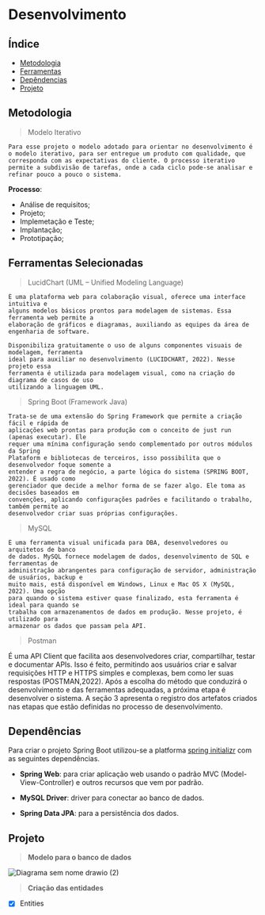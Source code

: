 # Desenvolvimento

## Índice

* [Metodologia](#metodologia)
* [Ferramentas](#ferramentas-selecionadas)
* [Depêndencias](#dependências)
* [Projeto](#projeto)

## Metodologia

> Modelo Iterativo

```
Para esse projeto o modelo adotado para orientar no desenvolvimento é o modelo iterativo, para ser entregue um produto com qualidade, que corresponda com as expectativas do cliente. O processo iterativo permite a subdivisão de tarefas, onde a cada ciclo pode-se analisar e refinar pouco a pouco o sistema.
```
**Processo**:

* Análise de requisitos;
* Projeto;
* Implemetação e Teste;
* Implantação;
* Prototipação;

## Ferramentas Selecionadas

> LucidChart (UML – Unified Modeling Language)

```
É uma plataforma web para colaboração visual, oferece uma interface intuitiva e
alguns modelos básicos prontos para modelagem de sistemas. Essa ferramenta web permite a
elaboração de gráficos e diagramas, auxiliando as equipes da área de engenharia de software.

Disponibiliza gratuitamente o uso de alguns componentes visuais de modelagem, ferramenta
ideal para auxiliar no desenvolvimento (LUCIDCHART, 2022). Nesse projeto essa
ferramenta é utilizada para modelagem visual, como na criação do diagrama de casos de uso
utilizando a linguagem UML.
```
> Spring Boot (Framework Java)

```
Trata-se de uma extensão do Spring Framework que permite a criação fácil e rápida de
aplicações web prontas para produção com o conceito de just run (apenas executar). Ele
requer uma mínima configuração sendo complementado por outros módulos da Spring
Plataform e bibliotecas de terceiros, isso possibilita que o desenvolvedor foque somente a
entender a regra de negócio, a parte lógica do sistema (SPRING BOOT, 2022). É usado como
gerenciador que decide a melhor forma de se fazer algo. Ele toma as decisões baseados em
convenções, aplicando configurações padrões e facilitando o trabalho, também permite ao
desenvolvedor criar suas próprias configurações.
```
> MySQL

```
É uma ferramenta visual unificada para DBA, desenvolvedores ou arquitetos de banco
de dados. MySQL fornece modelagem de dados, desenvolvimento de SQL e ferramentas de
administração abrangentes para configuração de servidor, administração de usuários, backup e
muito mais, está disponível em Windows, Linux e Mac OS X (MySQL, 2022). Uma opção
para quando o sistema estiver quase finalizado, esta ferramenta é ideal para quando se
trabalha com armazenamentos de dados em produção. Nesse projeto, é utilizado para
armazenar os dados que passam pela API.
```
> Postman

É uma API Client que facilita aos desenvolvedores criar, compartilhar, testar e
documentar APIs. Isso é feito, permitindo aos usuários criar e salvar requisições HTTP e
HTTPS simples e complexas, bem como ler suas respostas (POSTMAN,2022).
Após a escolha do método que conduzirá o desenvolvimento e das ferramentas
adequadas, a próxima etapa é desenvolver o sistema. A seção 3 apresenta o registro dos
artefatos criados nas etapas que estão definidas no processo de desenvolvimento.

## Dependências

Para criar o projeto Spring Boot utilizou-se a platforma [spring initializr](https://start.spring.io/) com as seguintes dependências.

- **Spring Web**: para criar aplicação web usando o padrão MVC (Model-View-Controller) e outros recursos que vem por padrão.

- **MySQL Driver**: driver para conectar ao banco de dados.

- **Spring Data JPA**: para a persistência dos dados.

## Projeto

> **Modelo para o banco de dados**

![Diagrama sem nome drawio (2)](https://user-images.githubusercontent.com/50967217/206866258-03fbddef-872a-45e3-a6aa-679f9d2ca164.png)

> **Criação das entidades**

- [x] Entities







